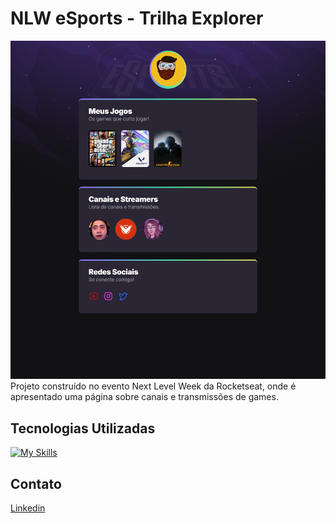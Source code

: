 # NLW eSports - Trilha Explorer
![preview](./assets/NLWpreview.png)
Projeto construído no evento Next Level Week da Rocketseat, onde é apresentado uma página sobre canais e transmissões de games.
## Tecnologias Utilizadas
[![My Skills](https://skillicons.dev/icons?i=html,css,git,github)](https://skillicons.dev)

## Contato
[Linkedin](https://www.linkedin.com/in/scotidev/)
